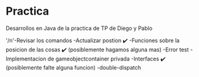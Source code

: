 # Practica

Desarrollos en Java de la practica de TP de Diego y Pablo

'/n'-Revisar los comandos
-Actualizar postion ✔️
-Funciones sobre la posicion de las cosas ✔️ (posiblemente hagamos alguna mas)
-Error test
-Implementacion de gameobjectcontainer privada
-Interfaces ✔️ (posiblemente falte alguna funcion)
-double-dispatch
